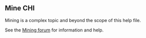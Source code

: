 ## Mine CHI

Mining is a complex topic and beyond the scope of this help file.

See the <a href="https://forum.xaya.io/forum/14-mining/" target="_blank">Mining forum</a> for information 
and help.


